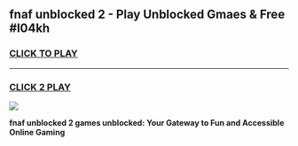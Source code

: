 
## fnaf unblocked 2 - Play Unblocked Gmaes & Free #l04kh
<h3>
<a href="https://news.freeplayer.one?title=fnaf_unblocked_2&ref=24F">CLICK TO PLAY</a></h3>
<hr>

<h3>
<a href="https://news.freeplayer.one?title=fnaf_unblocked_2&ref=24F">CLICK 2 PLAY</a>
  
</h3>

<a href="https://news.freeplayer.one?title=fnaf_unblocked_2&ref=24F/"><img src="https://clearcache.store/games.png"></a>


**fnaf unblocked 2 games unblocked: Your Gateway to Fun and Accessible Online Gaming**
